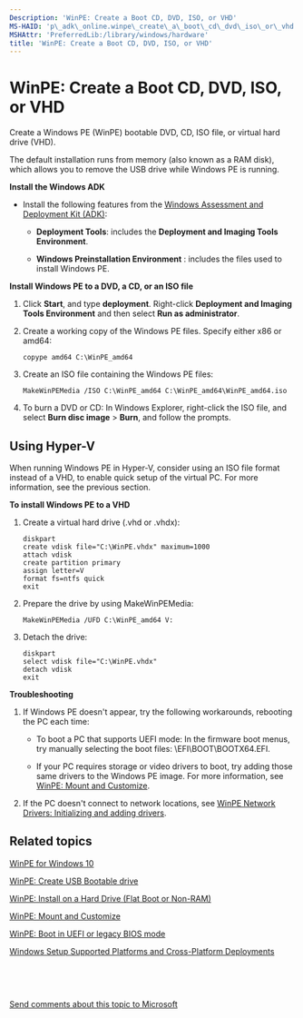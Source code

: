 ```yaml
---
Description: 'WinPE: Create a Boot CD, DVD, ISO, or VHD'
MS-HAID: 'p\_adk\_online.winpe\_create\_a\_boot\_cd\_dvd\_iso\_or\_vhd'
MSHAttr: 'PreferredLib:/library/windows/hardware'
title: 'WinPE: Create a Boot CD, DVD, ISO, or VHD'
---
```


# WinPE: Create a Boot CD, DVD, ISO, or VHD


Create a Windows PE (WinPE) bootable DVD, CD, ISO file, or virtual hard drive (VHD).

The default installation runs from memory (also known as a RAM disk), which allows you to remove the USB drive while Windows PE is running.

**Install the Windows ADK**

-   Install the following features from the [Windows Assessment and Deployment Kit (ADK)](http://go.microsoft.com/fwlink/p/?LinkID=526803):

    -   **Deployment Tools**: includes the **Deployment and Imaging Tools Environment**.

    -   **Windows Preinstallation Environment** : includes the files used to install Windows PE.

**Install Windows PE to a DVD, a CD, or an ISO file**

1.  Click **Start**, and type **deployment**. Right-click **Deployment and Imaging Tools Environment** and then select **Run as administrator**.

2.  Create a working copy of the Windows PE files. Specify either x86 or amd64:

    ``` syntax
    copype amd64 C:\WinPE_amd64
    ```

3.  Create an ISO file containing the Windows PE files:

    ``` syntax
    MakeWinPEMedia /ISO C:\WinPE_amd64 C:\WinPE_amd64\WinPE_amd64.iso
    ```

4.  To burn a DVD or CD: In Windows Explorer, right-click the ISO file, and select **Burn disc image** &gt; **Burn**, and follow the prompts.

## <span id="Using_Hyper-V"></span><span id="using_hyper-v"></span><span id="USING_HYPER-V"></span>Using Hyper-V


When running Windows PE in Hyper-V, consider using an ISO file format instead of a VHD, to enable quick setup of the virtual PC. For more information, see the previous section.

**To install Windows PE to a VHD**

1.  Create a virtual hard drive (.vhd or .vhdx):

    ``` syntax
    diskpart
    create vdisk file="C:\WinPE.vhdx" maximum=1000
    attach vdisk
    create partition primary
    assign letter=V
    format fs=ntfs quick
    exit
    ```

2.  Prepare the drive by using MakeWinPEMedia:

    ``` syntax
    MakeWinPEMedia /UFD C:\WinPE_amd64 V:
    ```

3.  Detach the drive:

    ``` syntax
    diskpart
    select vdisk file="C:\WinPE.vhdx"
    detach vdisk
    exit
    ```

**Troubleshooting**

1.  If Windows PE doesn't appear, try the following workarounds, rebooting the PC each time:

    -   To boot a PC that supports UEFI mode: In the firmware boot menus, try manually selecting the boot files: \\EFI\\BOOT\\BOOTX64.EFI.

    -   If your PC requires storage or video drivers to boot, try adding those same drivers to the Windows PE image. For more information, see [WinPE: Mount and Customize](winpe-mount-and-customize.md).

2.  If the PC doesn't connect to network locations, see [WinPE Network Drivers: Initializing and adding drivers](winpe-network-drivers-initializing-and-adding-drivers.md).

## <span id="related_topics"></span>Related topics


[WinPE for Windows 10](winpe-intro.md)

[WinPE: Create USB Bootable drive](winpe-create-usb-bootable-drive.md)

[WinPE: Install on a Hard Drive (Flat Boot or Non-RAM)](winpe-install-on-a-hard-drive--flat-boot-or-non-ram.md)

[WinPE: Mount and Customize](winpe-mount-and-customize.md)

[WinPE: Boot in UEFI or legacy BIOS mode](winpe_boot_in_uefi_or_legacy_bios_mode_blue.md)

[Windows Setup Supported Platforms and Cross-Platform Deployments](windows-setup-supported-platforms-and-cross-platform-deployments.md)

 

 

[Send comments about this topic to Microsoft](mailto:wsddocfb@microsoft.com?subject=Documentation%20feedback%20%5Bp_adk_online\p_adk_online%5D:%20WinPE:%20Create%20a%20Boot%20CD,%20DVD,%20ISO,%20or%20VHD%20%20RELEASE:%20%284/11/2016%29&body=%0A%0APRIVACY%20STATEMENT%0A%0AWe%20use%20your%20feedback%20to%20improve%20the%20documentation.%20We%20don't%20use%20your%20email%20address%20for%20any%20other%20purpose,%20and%20we'll%20remove%20your%20email%20address%20from%20our%20system%20after%20the%20issue%20that%20you're%20reporting%20is%20fixed.%20While%20we're%20working%20to%20fix%20this%20issue,%20we%20might%20send%20you%20an%20email%20message%20to%20ask%20for%20more%20info.%20Later,%20we%20might%20also%20send%20you%20an%20email%20message%20to%20let%20you%20know%20that%20we've%20addressed%20your%20feedback.%0A%0AFor%20more%20info%20about%20Microsoft's%20privacy%20policy,%20see%20http://privacy.microsoft.com/default.aspx. "Send comments about this topic to Microsoft")




